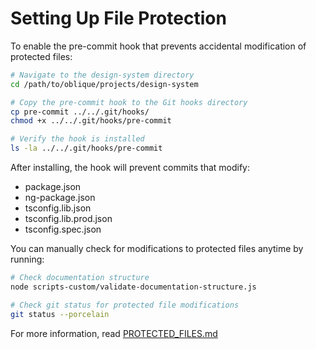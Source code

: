 # Setting Up File Protection

To enable the pre-commit hook that prevents accidental modification of protected files:

```bash
# Navigate to the design-system directory
cd /path/to/oblique/projects/design-system

# Copy the pre-commit hook to the Git hooks directory
cp pre-commit ../../.git/hooks/
chmod +x ../../.git/hooks/pre-commit

# Verify the hook is installed
ls -la ../../.git/hooks/pre-commit
```

After installing, the hook will prevent commits that modify:
- package.json
- ng-package.json
- tsconfig.lib.json
- tsconfig.lib.prod.json
- tsconfig.spec.json

You can manually check for modifications to protected files anytime by running:

```bash
# Check documentation structure
node scripts-custom/validate-documentation-structure.js

# Check git status for protected file modifications
git status --porcelain
```

For more information, read [PROTECTED_FILES.md](./PROTECTED_FILES.md)
